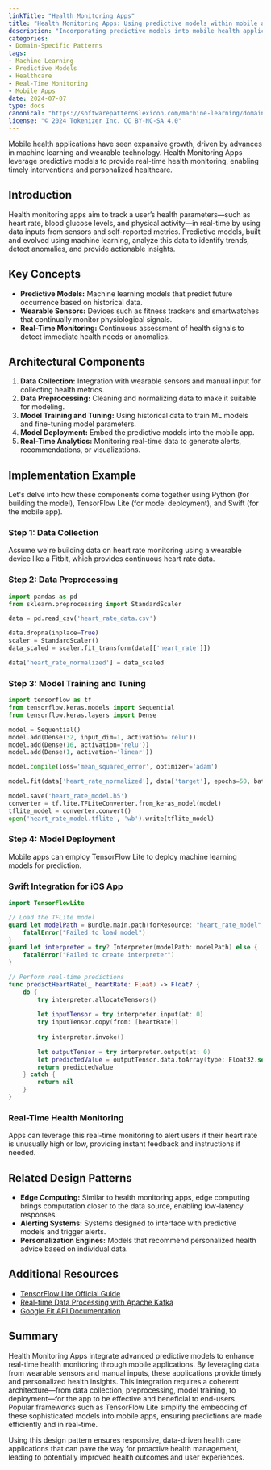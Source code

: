 ```yaml
---
linkTitle: "Health Monitoring Apps"
title: "Health Monitoring Apps: Using predictive models within mobile apps for real-time health monitoring"
description: "Incorporating predictive models into mobile health applications to facilitate real-time health monitoring and provide timely insights and interventions."
categories:
- Domain-Specific Patterns
tags:
- Machine Learning
- Predictive Models
- Healthcare
- Real-Time Monitoring
- Mobile Apps
date: 2024-07-07
type: docs
canonical: "https://softwarepatternslexicon.com/machine-learning/domain-specific-patterns/healthcare-applications-(continued)/health-monitoring-apps"
license: "© 2024 Tokenizer Inc. CC BY-NC-SA 4.0"
---
```



Mobile health applications have seen expansive growth, driven by advances in machine learning and wearable technology. Health Monitoring Apps leverage predictive models to provide real-time health monitoring, enabling timely interventions and personalized healthcare.

## Introduction

Health monitoring apps aim to track a user’s health parameters—such as heart rate, blood glucose levels, and physical activity—in real-time by using data inputs from sensors and self-reported metrics. Predictive models, built and evolved using machine learning, analyze this data to identify trends, detect anomalies, and provide actionable insights.

## Key Concepts

- **Predictive Models:** Machine learning models that predict future occurrence based on historical data.
- **Wearable Sensors:** Devices such as fitness trackers and smartwatches that continually monitor physiological signals.
- **Real-Time Monitoring:** Continuous assessment of health signals to detect immediate health needs or anomalies.

## Architectural Components

1. **Data Collection:** Integration with wearable sensors and manual input for collecting health metrics.
2. **Data Preprocessing:** Cleaning and normalizing data to make it suitable for modeling.
3. **Model Training and Tuning:** Using historical data to train ML models and fine-tuning model parameters.
4. **Model Deployment:** Embed the predictive models into the mobile app.
5. **Real-Time Analytics:** Monitoring real-time data to generate alerts, recommendations, or visualizations.

## Implementation Example

Let's delve into how these components come together using Python (for building the model), TensorFlow Lite (for model deployment), and Swift (for the mobile app).

### Step 1: Data Collection

Assume we're building data on heart rate monitoring using a wearable device like a Fitbit, which provides continuous heart rate data.

### Step 2: Data Preprocessing

```python
import pandas as pd
from sklearn.preprocessing import StandardScaler

data = pd.read_csv('heart_rate_data.csv')

data.dropna(inplace=True)
scaler = StandardScaler()
data_scaled = scaler.fit_transform(data[['heart_rate']])

data['heart_rate_normalized'] = data_scaled
```

### Step 3: Model Training and Tuning

```python
import tensorflow as tf
from tensorflow.keras.models import Sequential
from tensorflow.keras.layers import Dense

model = Sequential()
model.add(Dense(32, input_dim=1, activation='relu'))
model.add(Dense(16, activation='relu'))
model.add(Dense(1, activation='linear'))

model.compile(loss='mean_squared_error', optimizer='adam')

model.fit(data['heart_rate_normalized'], data['target'], epochs=50, batch_size=10)

model.save('heart_rate_model.h5')
converter = tf.lite.TFLiteConverter.from_keras_model(model)
tflite_model = converter.convert()
open('heart_rate_model.tflite', 'wb').write(tflite_model)
```

### Step 4: Model Deployment

Mobile apps can employ TensorFlow Lite to deploy machine learning models for prediction.

### Swift Integration for iOS App

```swift
import TensorFlowLite

// Load the TFLite model
guard let modelPath = Bundle.main.path(forResource: "heart_rate_model", ofType: "tflite") else {
    fatalError("Failed to load model")
}
guard let interpreter = try? Interpreter(modelPath: modelPath) else {
    fatalError("Failed to create interpreter")
}

// Perform real-time predictions
func predictHeartRate(_ heartRate: Float) -> Float? {
    do {
        try interpreter.allocateTensors()
        
        let inputTensor = try interpreter.input(at: 0)
        try inputTensor.copy(from: [heartRate])
        
        try interpreter.invoke()
        
        let outputTensor = try interpreter.output(at: 0)
        let predictedValue = outputTensor.data.toArray(type: Float32.self)[0]
        return predictedValue
    } catch {
        return nil
    }
}
```

### Real-Time Health Monitoring

Apps can leverage this real-time monitoring to alert users if their heart rate is unusually high or low, providing instant feedback and instructions if needed.

## Related Design Patterns

- **Edge Computing:** Similar to health monitoring apps, edge computing brings computation closer to the data source, enabling low-latency responses.
- **Alerting Systems:** Systems designed to interface with predictive models and trigger alerts.
- **Personalization Engines:** Models that recommend personalized health advice based on individual data.

## Additional Resources

- [TensorFlow Lite Official Guide](https://www.tensorflow.org/lite)
- [Real-time Data Processing with Apache Kafka](https://kafka.apache.org/intro)
- [Google Fit API Documentation](https://developers.google.com/fit)

## Summary

Health Monitoring Apps integrate advanced predictive models to enhance real-time health monitoring through mobile applications. By leveraging data from wearable sensors and manual inputs, these applications provide timely and personalized health insights. This integration requires a coherent architecture—from data collection, preprocessing, model training, to deployment—for the app to be effective and beneficial to end-users. Popular frameworks such as TensorFlow Lite simplify the embedding of these sophisticated models into mobile apps, ensuring predictions are made efficiently and in real-time.

Using this design pattern ensures responsive, data-driven health care applications that can pave the way for proactive health management, leading to potentially improved health outcomes and user experiences.
